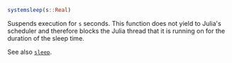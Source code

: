 ```julia
systemsleep(s::Real)
```

Suspends execution for `s` seconds. This function does not yield to Julia's scheduler and therefore blocks the Julia thread that it is running on for the duration of the sleep time.

See also [`sleep`](@ref).
